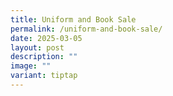 ```yaml
---
title: Uniform and Book Sale
permalink: /uniform-and-book-sale/
date: 2025-03-05
layout: post
description: ""
image: ""
variant: tiptap
---
```

